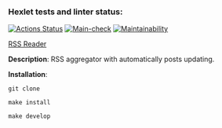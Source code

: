 ### Hexlet tests and linter status:

[![Actions Status](https://github.com/niramov/frontend-project-11/workflows/hexlet-check/badge.svg)](https://github.com/niramov/frontend-project-11/actions)
[![Main-check](https://github.com/niramov/frontend-project-11/actions/workflows/main.yml/badge.svg)](https://github.com/niramov/frontend-project-11/actions/workflows/main.yml) [![Maintainability](https://api.codeclimate.com/v1/badges/63c37594819a1959889e/maintainability)](https://codeclimate.com/github/niramov/frontend-project-11/maintainability)

[RSS Reader](frontend-project-11-tau-two.vercel.app)

**Description**:
RSS aggregator with automatically posts updating.

**Installation**:

```
git clone
```

```
make install
```

```
make develop
```
